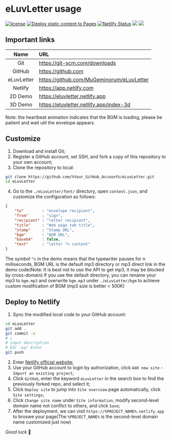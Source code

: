 # eLuvLetter usage
[![license](https://img.shields.io/github/license/MuGeminorum/eLuvLetter.svg)](https://github.com/MuGeminorum/eLuvLetter/blob/master/LICENSE)
[![Deploy static content to Pages](https://github.com/MuGeminorum/eLuvLetter/actions/workflows/static.yml/badge.svg?branch=main)](https://github.com/MuGeminorum/eLuvLetter/actions/workflows/static.yml)
[![Netlify Status](https://api.netlify.com/api/v1/badges/712880d1-1b1f-4500-a50f-16433c31d130/deploy-status)](https://app.netlify.com/sites/eluvletter/deploys)
[![](https://img.shields.io/badge/bilibili-BV1DV4y1c77c-fc8bab.svg)](https://www.bilibili.com/video/BV1DV4y1c77c)
[![](https://img.shields.io/badge/ModelScope-eluvletter-624aff.svg)](https://www.modelscope.cn/studios/MuGeminorum/eluvletter)

## Important links
|    Name    | URL                                         |
| :--------: | :------------------------------------------ |
|    Git     | <https://git-scm.com/downloads>             |
|   GitHub   | <https://github.com>                        |
| eLuvLetter | <https://github.com/MuGeminorum/eLuvLetter> |
|  Netlify   | <https://app.netlify.com>                   |
|  2D Demo   | <https://eluvletter.netlify.app>            |
|  3D Demo   | <https://eluvletter.netlify.app/index-3d>   |

Note: the heartbeat animation indicates that the BGM is loading, please be patient and wait util the envelope appears.

## Customize
1. Download and install Git;
2. Register a GitHub account, set SSH, and fork a copy of this repository to your own account;
3. Clone the repository to local:
```bash
git clone https://github.com/%Your_GitHub_Account%/eLuvLetter.git
cd eLuvLetter
```
4. Go to the `./eLuvLetter/font/` directory, open `content.json`, and customize the configuration as follows:
```json
{
    "to"        : "envelope recipient",
    "from"      : "sign",
    "recipient" : "letter recipient",
    "title"     : "Web page tab title",
    "stamp"     : "Stamp URL",
    "bgm"       : "BGM URL",
    "base64"    : false,
    "text"      : "letter ^n content"
}
```

The symbol `^n` in the demo means that the typewriter pauses for n milliseconds,
BGM URL is the default mp3 directory or mp3 direct link in the demo code(Note: It is best not to use the API to get mp3, it may be blocked by cross-domain)
If you use the default directory, you can rename your mp3 to `bgm.mp3` and overwrite `bgm.mp3` under `./eLuvLetter/bgm` to achieve custom modification of BGM (mp3 size is better < 500K)

## Deploy to Netlify
1. Sync the modified local code to your GitHub account:
```bash
cd eLuvLetter
git add .
git commit -a
# i
# input description
# ESC :wq! Enter
git push
```
2. Enter [Netlify official website](https://app.netlify.com);
3. Use your GitHub account to login by authorization, click `Add new site` - `Import an existing project`;
4. Click `GitHub`, enter the keyword `eLuvLetter` in the search box to find the previously forked repo, and select it;
5. Click `Deploy site` to jump into `Site overview` page automatically, click `Site settings`;
6. Click `Change site name` under `Site information`, modify second-level domain name not conflict to others, and click `Save`;
7. After the deployment, we can visit `https://%PROJECT_NAME%.netlify.app` to broswe your page(The `%PROJECT_NAME%` is the second-level domain name customized just now)

*Good luck* 💖
